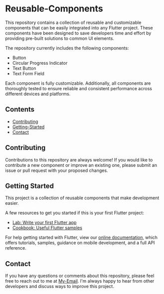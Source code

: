 # Reusable-Components

This repository contains a collection of reusable and customizable components that can be easily integrated into any Flutter project. These components have been designed to save developers time and effort by providing pre-built solutions to common UI elements.

The repository currently includes the following components:

- Button
- Circular Progress Indicator
- Text Button
- Text Form Field

Each component is fully customizable. Additionally, all components are thoroughly tested to ensure reliable and consistent performance across different devices and platforms.

## Contents

- [Contributing](#contributing)
- [Getting-Started](#getting-started)
- [Contact](#contact)

## Contributing

Contributions to this repository are always welcome! If you would like to contribute a new component or improve an existing one, please submit an issue or pull request with your proposed changes.

## Getting Started

This project is a collection of reusable components that make development easier.

A few resources to get you started if this is your first Flutter project:

- [Lab: Write your first Flutter app](https://flutter.dev/docs/get-started/codelab)
- [Cookbook: Useful Flutter samples](https://flutter.dev/docs/cookbook)

For help getting started with Flutter, view our
[online documentation](https://flutter.dev/docs), which offers tutorials,
samples, guidance on mobile development, and a full API reference.

## Contact

If you have any questions or comments about this repository, please feel free to reach out to me at [My-Email](ahmedghaly0767@gmail.com). I'm always happy to hear from other developers and discuss ways to improve this project.
